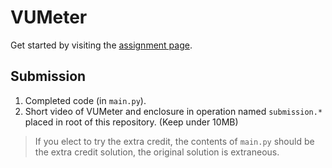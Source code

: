 # VUMeter

Get started by visiting the [assignment page](https://ece-196.github.io/docs/assignments/vu-meter/).

## Submission

1. Completed code (in `main.py`).
1. Short video of VUMeter and enclosure in operation named `submission.*` placed in root of this repository. (Keep under 10MB)

> If you elect to try the extra credit, the contents of `main.py` should be the extra credit solution, the original solution is extraneous.
